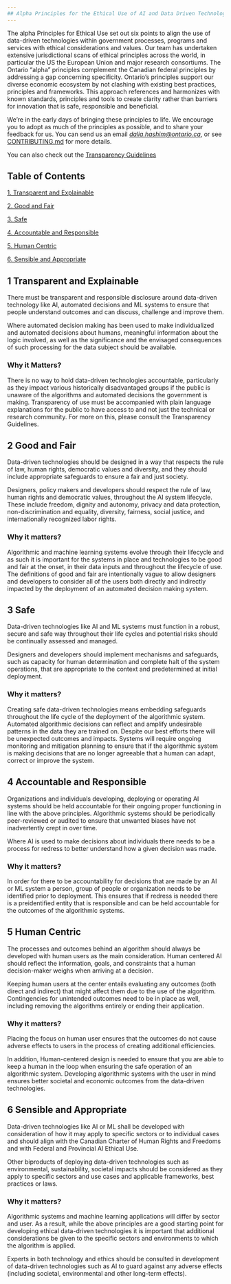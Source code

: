 ```yaml
---
## Alpha Principles for the Ethical Use of AI and Data Driven Technologies in Ontario
---
```


The alpha Principles for Ethical Use set out six points to align the use of data-driven technologies within government processes, programs and services with ethical considerations and values. Our team has undertaken extensive jurisdictional scans of ethical principles across the world, in particular the US the European Union and major research consortiums. The Ontario “alpha” principles complement the Canadian federal principles by addressing a gap concerning specificity. Ontario’s principles support our diverse economic ecosystem by not clashing with existing best practices, principles and frameworks. This approach references and harmonizes with known standards, principles and tools to create clarity rather than barriers for innovation that is safe, responsible and beneficial. 

We’re in the early days of bringing these principles to life. We encourage you to adopt as much of the principles as possible, and to share your feedback for us.  You can send us an email *<dalia.hashim@ontario.ca>*, or see [CONTRIBUTING.md](https://github.com/ongov/AI-Principles/blob/master/CONTRIBUTING.md) for more details.

You can also check out the [Transparency Guidelines](https://github.com/ongov/Transparency-Guidelines)

Table of Contents
---------------------

[1. Transparent and Explainable](#1-Transparent-and-Explainable)

[2. Good and Fair ](#2-Good-and-Fair)

[3. Safe](#3-Safe)

[4. Accountable and Responsible](#4-accountable-and-responsible)

[5. Human Centric](#5-human-centric)

[6. Sensible and Appropriate](#6-sensible-and-appropriate)



1 Transparent and Explainable  
---------------------------------------
 
There must be transparent and responsible disclosure around data-driven technology like AI, automated decisions and ML systems to ensure that people understand outcomes and can discuss, challenge and improve them.  

Where automated decision making has been used to make individualized and automated decisions about humans, meaningful information about the logic involved, as well as the significance and the envisaged consequences of such processing for the data subject should be available.  

### Why it Matters?  

There is no way to hold data-driven technologies accountable, particularly as they impact various historically disadvantaged groups if the public is unaware of the algorithms and automated decisions the government is making. Transparency of use must be accompanied with plain language explanations for the public to have access to and not just the technical or research community. For more on this, please consult the Transparency Guidelines.  

 
 
2 Good and Fair   
---------------------------------------

Data-driven technologies should be designed in a way that respects the rule of law, human rights, democratic values and diversity, and they should include appropriate safeguards to ensure a fair and just society.  

 
Designers, policy makers and developers should respect the rule of law, human rights and democratic values, throughout the AI system lifecycle. These include freedom, dignity and autonomy, privacy and data protection, non-discrimination and equality, diversity, fairness, social justice, and internationally recognized labor rights. 

 
### Why it matters?  
Algorithmic and machine learning systems evolve through their lifecycle and as such it is important for the systems in place and technologies to be good and fair at the onset, in their data inputs and throughout the lifecycle of use. The definitions of good and fair are intentionally vague to allow designers and developers to consider all of the users both directly and indirectly impacted by the deployment of an automated decision making system.  

 

3 Safe  
---------------------------------------

Data-driven technologies like AI and ML systems must function in a robust, secure and safe way throughout their life cycles and potential risks should be continually assessed and managed.  

 
Designers and developers should implement mechanisms and safeguards, such as capacity for human determination and complete halt of the system operations, that are appropriate to the context and predetermined at initial deployment.  


### Why it matters? 
Creating safe data-driven technologies means embedding safeguards throughout the life cycle of the deployment of the algorithmic system. Automated algorithmic decisions can reflect and amplify undesirable patterns in the data they are trained on. Despite our best efforts there will be unexpected outcomes and impacts. Systems will require ongoing monitoring and mitigation planning to ensure that if the algorithmic system is making decisions that are no longer agreeable that a human can adapt, correct or improve the system.   
 

4 Accountable and Responsible   
---------------------------------------

Organizations and individuals developing, deploying or operating AI systems should be held accountable for their ongoing proper functioning in line with the above principles. Algorithmic systems should be periodically peer-reviewed or audited to ensure that unwanted biases have not inadvertently crept in over time. 

 
Where AI is used to make decisions about individuals there needs to be a process for redress to better understand how a given decision was made.  

 
### Why it matters? 

In order for there to be accountability for decisions that are made by an AI or ML system a person, group of people or organization needs to be identified prior to deployment. This ensures that if redress is needed there is a preidentified entity that is responsible and can be held accountable for the outcomes of the algorithmic systems.  
 

5 Human Centric 
---------------------------------------

The processes and outcomes behind an algorithm should always be developed with human users as the main consideration. Human centered AI should reflect the information, goals, and constraints that a human decision-maker weighs when arriving at a decision.  

 
Keeping human users at the center entails evaluating any outcomes (both direct and indirect) that might affect them due to the use of the algorithm. Contingencies for unintended outcomes need to be in place as well, including removing the algorithms entirely or ending their application.  

 
### Why it matters? 
Placing the focus on human user ensures that the outcomes do not cause adverse effects to users in the process of creating additional efficiencies.  

 
In addition, Human-centered design is needed to ensure that you are able to keep a human in the loop when ensuring the safe operation of an algorithmic system. Developing algorithmic systems with the user in mind ensures better societal and economic outcomes from the data-driven technologies.  
 

6 Sensible and Appropriate  
---------------------------------------

Data-driven technologies like AI or ML shall be developed with consideration of how it may apply to specific sectors or to individual cases and should align with the Canadian Charter of Human Rights and Freedoms and with Federal and Provincial AI Ethical Use.  


Other biproducts of deploying data-driven technologies such as environmental, sustainability, societal impacts should be considered as they apply to specific sectors and use cases and applicable frameworks, best practices or laws.  

 
### Why it matters? 

Algorithmic systems and machine learning applications will differ by sector and user. As a result, while the above principles are a good starting point for developing ethical data-driven technologies it is important that additional considerations be given to the specific sectors and environments to which the algorithm is applied.  


Experts in both technology and ethics should be consulted in development of data-driven technologies such as AI to guard against any adverse effects (including societal, environmental and other long-term effects). 

 
